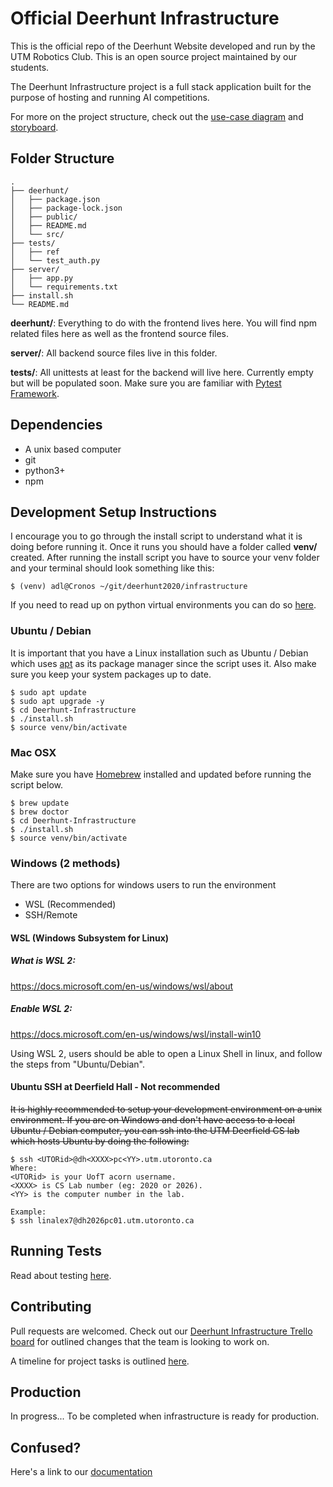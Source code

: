 #  Official Deerhunt Infrastructure

This is the official repo of the Deerhunt Website developed and run by the UTM Robotics Club. This is an open source project maintained by our students.

The Deerhunt Infrastructure project is a full stack application built for the purpose of hosting and running AI competitions.

For more on the project structure, check out the [use-case diagram](https://docs.google.com/drawings/d/1g27NYuGy7EOh-BjOJ5ivY8iGT_Yk4H1zTYuXLu_msW8/edit?usp=sharing) and [storyboard](https://docs.google.com/drawings/d/1T8kFRi2JBQRj8-ogstJT3UTrvXxLSBnhUbPJa4i5ucg/edit?usp=sharing).

## Folder Structure
```
.
├── deerhunt/
│   ├── package.json
│   ├── package-lock.json
│   ├── public/
│   ├── README.md
│   └── src/
├── tests/
│   ├── ref
│   └── test_auth.py
├── server/
│   ├── app.py
│   └── requirements.txt
├── install.sh
└── README.md
```
**deerhunt/**: Everything to do with the frontend lives here. You will find npm related files here as well as the frontend source files.

**server/**: All backend source files live in this folder.

**tests/**: All unittests at least for the backend will live here. Currently empty but will be populated soon. Make sure you are familiar with  [Pytest Framework](https://docs.pytest.org/en/6.2.x/#).

## Dependencies
- A unix based computer
- git
- python3+
- npm

 
##  Development Setup Instructions
I encourage you to go through the install script to understand what it is doing before running it. Once it runs you should have a folder called **venv/** created. After running the install script you have to source your venv folder and your terminal should look something like this:
```
$ (venv) adl@Cronos ~/git/deerhunt2020/infrastructure
``` 
If you need to read up on python virtual environments you can do so [here](https://docs.python.org/3/tutorial/venv.html).


### Ubuntu / Debian
It is important that you have a Linux installation such as Ubuntu / Debian which uses [apt](https://linux.die.net/man/8/aptitude) as its package manager since the script uses it. Also make sure you keep your system packages up to date.
```
$ sudo apt update
$ sudo apt upgrade -y
$ cd Deerhunt-Infrastructure
$ ./install.sh
$ source venv/bin/activate
```

### Mac OSX
Make sure you have [Homebrew](https://brew.sh/) installed and updated before running the script below.
```
$ brew update
$ brew doctor
$ cd Deerhunt-Infrastructure
$ ./install.sh
$ source venv/bin/activate
```

### Windows (2 methods)
There are two options for windows users to run the environment
- WSL (Recommended)
- SSH/Remote
#### WSL (Windows Subsystem for Linux)
##### What is WSL 2:
https://docs.microsoft.com/en-us/windows/wsl/about


##### Enable WSL 2:
https://docs.microsoft.com/en-us/windows/wsl/install-win10

Using WSL 2, users should be able to open a Linux Shell in linux, and follow the steps from "Ubuntu/Debian".

#### Ubuntu SSH at Deerfield Hall - Not recommended
~~It is highly recommended to setup your development environment on a unix environment. If you are on Windows and don't have access to a local Ubuntu / Debian computer, you can ssh into the UTM Deerfield CS lab which hosts Ubuntu by doing the following:~~
```
$ ssh <UTORid>@dh<XXXX>pc<YY>.utm.utoronto.ca
Where:
<UTORid> is your UofT acorn username.
<XXXX> is CS Lab number (eg: 2020 or 2026).
<YY> is the computer number in the lab.

Example:
$ ssh linalex7@dh2026pc01.utm.utoronto.ca
```
## Running Tests
Read about testing [here](tests/README.md).

## Contributing
Pull requests are welcomed. Check out our [Deerhunt Infrastructure Trello board](https://trello.com/b/hRKytFnG/deerhunt-infra-board) for outlined changes that the team is looking to work on. 

A timeline for project tasks is outlined [here](https://docs.google.com/spreadsheets/d/1Sa-3uzRZ_Iij_ZZ43PbxutlVTsftbJ5iLF-hyRE50l0/edit?usp=sharing).

##  Production
In progress... To be completed when infrastructure is ready for production.

## Confused?
Here's a link to our [documentation](https://drive.google.com/drive/folders/1auJ_RshZZMvsJ3aXbQB2yZAfv4-5panh?usp=sharing)
